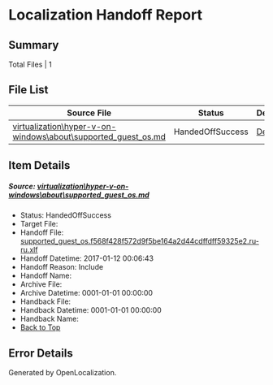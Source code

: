 # <a name='report-top'></a> Localization Handoff Report

## Summary
 Total Files | 1

## File List
 Source File | Status | Details 
 ----------- | ------ | ------- 
 [virtualization\hyper-v-on-windows\about\supported_guest_os.md](https://github.com/Microsoft/Virtualization-Documentation-Private/blob/a3b6949cc0ff8f2ebe47538fd7b8ea806efeb8f5/virtualization/hyper-v-on-windows/about/supported_guest_os.md) | HandedOffSuccess | [Details](#dfb94dfcc92ae6ae5efcbd924695ffe9bd099e34104)

## Item Details
##### <a name='dfb94dfcc92ae6ae5efcbd924695ffe9bd099e34104'></a> Source: [virtualization\hyper-v-on-windows\about\supported_guest_os.md](https://github.com/Microsoft/Virtualization-Documentation-Private/blob/a3b6949cc0ff8f2ebe47538fd7b8ea806efeb8f5/virtualization/hyper-v-on-windows/about/supported_guest_os.md)
* Status: HandedOffSuccess
* Target File: 
* Handoff File: [supported_guest_os.f568f428f572d9f5be164a2d44cdffdff59325e2.ru-ru.xlf](https://github.com/Microsoft/Virtualization-Documentation-Private.handoff/blob/665eaa01cb646715ecfb7e6e150c2e8cd4e3d81c/ol-handoff/Microsoft/Virtualization-Documentation-Private.ru-ru/live/supported_guest_os.f568f428f572d9f5be164a2d44cdffdff59325e2.ru-ru.xlf)
* Handoff Datetime: 2017-01-12 00:06:43
* Handoff Reason: Include
* Handoff Name: 
* Archive File: 
* Archive Datetime: 0001-01-01 00:00:00
* Handback File: 
* Handback Datetime: 0001-01-01 00:00:00
* Handback Name: 
* [Back to Top](#report-top)


## Error Details

Generated by OpenLocalization.
